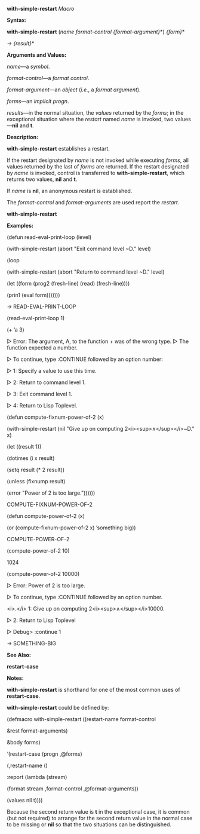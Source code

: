 **with-simple-restart** *Macro* 

**Syntax:** 

**with-simple-restart** (*name format-control &#123;format-argument&#125;*\*) *&#123;form&#125;*\* 

*→ &#123;result&#125;*\* 

**Arguments and Values:** 

*name*—a *symbol*. 

*format-control*—a *format control*. 

*format-argument*—an *object* (*i.e.*, a *format argument*). 

*forms*—an *implicit progn*. 

*results*—in the normal situation, the *values* returned by the *forms*; in the exceptional situation where the *restart* named *name* is invoked, two values—**nil** and **t**. 

**Description:** 

**with-simple-restart** establishes a restart. 

If the restart designated by *name* is not invoked while executing *forms*, all values returned by the last of *forms* are returned. If the restart designated by *name* is invoked, control is transferred to **with-simple-restart**, which returns two values, **nil** and **t**. 

If *name* is **nil**, an anonymous restart is established. 

The *format-control* and *format-arguments* are used report the *restart*. 



 

 

**with-simple-restart** 

**Examples:** 

(defun read-eval-print-loop (level) 

(with-simple-restart (abort "Exit command level ~D." level) 

(loop 

(with-simple-restart (abort "Return to command level ~D." level) 

(let ((form (prog2 (fresh-line) (read) (fresh-line)))) 

(prin1 (eval form))))))) 

*→* READ-EVAL-PRINT-LOOP 

(read-eval-print-loop 1) 

(+ ’a 3) 

&#9655; Error: The argument, A, to the function + was of the wrong type. &#9655; The function expected a number. 

&#9655; To continue, type :CONTINUE followed by an option number: 

&#9655; 1: Specify a value to use this time. 

&#9655; 2: Return to command level 1. 

&#9655; 3: Exit command level 1. 

&#9655; 4: Return to Lisp Toplevel. 

(defun compute-fixnum-power-of-2 (x) 

(with-simple-restart (nil "Give up on computing 2&#60;i&#62;&#60;sup&#62;∧&#60;/sup&#62;&#60;/i&#62;~D." x) 

(let ((result 1)) 

(dotimes (i x result) 

(setq result (\* 2 result)) 

(unless (fixnump result) 

(error "Power of 2 is too large.")))))) 

COMPUTE-FIXNUM-POWER-OF-2 

(defun compute-power-of-2 (x) 

(or (compute-fixnum-power-of-2 x) ’something big)) 

COMPUTE-POWER-OF-2 

(compute-power-of-2 10) 

1024 

(compute-power-of-2 10000) 

&#9655; Error: Power of 2 is too large. 

&#9655; To continue, type :CONTINUE followed by an option number. 

&#60;i&#62;.&#60;/i&#62; 1: Give up on computing 2&#60;i&#62;&#60;sup&#62;∧&#60;/sup&#62;&#60;/i&#62;10000. 

&#9655; 2: Return to Lisp Toplevel 

&#9655; Debug&#62; :continue 1 

*→* SOMETHING-BIG 

**See Also:** 

**restart-case** 

**Notes:** 

**with-simple-restart** is shorthand for one of the most common uses of **restart-case**. 

 

 

**with-simple-restart** could be defined by: 

(defmacro with-simple-restart ((restart-name format-control 

&rest format-arguments) 

&body forms) 

‘(restart-case (progn ,@forms) 

(,restart-name () 

:report (lambda (stream) 

(format stream ,format-control ,@format-arguments)) 

(values nil t)))) 

Because the second return value is **t** in the exceptional case, it is common (but not required) to arrange for the second return value in the normal case to be missing or **nil** so that the two situations can be distinguished. 

